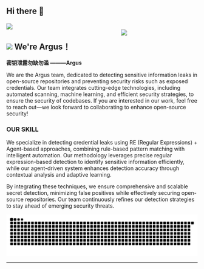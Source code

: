 ## Hi there 👋

<!--
**xingerazi/xingerazi** is a ✨ _special_ ✨ repository because its `README.md` (this file) appears on your GitHub profile.

Here are some ideas to get you started:

- 🔭 I’m currently working on ...
- 🌱 I’m currently learning ..
- 👯 I’m looking to collaborate on ...
- 🤔 I’m looking for help with ...
- 💬 Ask me about ...
- 📫 How to reach me: ...
- 😄 Pronouns: ...
- ⚡ Fun fact: ...
-->
<img align="center" src="https://cardivo.vercel.app/api?name=Argus&description=Argus团队---使用agents进行密钥泄露检测&image=https://avatars.githubusercontent.com/xingerazi&usqp=CAU&backgroundColor=%23ecf0f1&github=xingerazi&pattern=ticTacToe&colorPattern=%23eaeaea&site=Regards%20by%20xingerazi"/>
<div>
  <img align="right" width="40%" src="https://avatars.githubusercontent.com/xingerazi">
</div>

## <img src="https://emojis.slackmojis.com/emojis/images/1643514974/10003/catjam.gif?1643514974" width="30"/> We're Argus！

**密钥泄露勿缺勿滥 ———Argus**

We are the Argus team, dedicated to detecting sensitive information leaks in open-source repositories and preventing security risks such as exposed credentials. Our team integrates cutting-edge technologies, including automated scanning, machine learning, and efficient security strategies, to ensure the security of codebases. 
If you are interested in our work, feel free to reach out—we look forward to collaborating to enhance open-source security!

<h3 align="left">OUR SKILL </h3>

We specialize in detecting credential leaks using RE (Regular Expressions) + Agent-based approaches, combining rule-based pattern matching with intelligent automation. Our methodology leverages precise regular expression-based detection to identify sensitive information efficiently, while our agent-driven system enhances detection accuracy through contextual analysis and adaptive learning.

By integrating these techniques, we ensure comprehensive and scalable secret detection, minimizing false positives while effectively securing open-source repositories. Our team continuously refines our detection strategies to stay ahead of emerging security threats.

<picture>
  <source media="(prefers-color-scheme: dark)" srcset="https://raw.githubusercontent.com/xingerazi/xingerazi/output/github-contribution-grid-snake-dark.svg">
  <source media="(prefers-color-scheme: light)" srcset="https://raw.githubusercontent.com/xingerazi/xingerazi/output/github-contribution-grid-snake.svg">
  <img alt="github contribution grid snake animation" src="https://raw.githubusercontent.com/xingerazi/xingerazi/output/github-contribution-grid-snake.svg">
</picture>

----------------------------------------------------------
